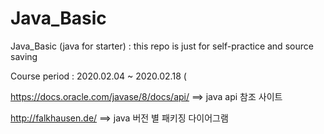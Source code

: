 # Java_Basic
Java_Basic (java for starter) : this repo is just for self-practice and source saving

Course period : 2020.02.04 ~ 2020.02.18 (

https://docs.oracle.com/javase/8/docs/api/ ==> java api 참조 사이트

http://falkhausen.de/ ==> java 버전 별 패키징 다이어그램
